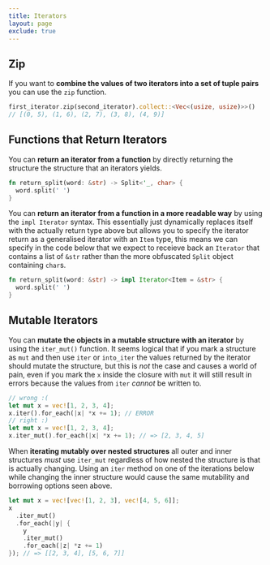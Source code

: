 ```yaml
---
title: Iterators
layout: page
exclude: true
---
```


## Zip

If you want to **combine the values of two iterators into a set of tuple pairs** you can use the `zip` function.
```rust
first_iterator.zip(second_iterator).collect::<Vec<(usize, usize)>>()
// [(0, 5), (1, 6), (2, 7), (3, 8), (4, 9)]
```

## Functions that Return Iterators

You can **return an iterator from a function** by directly returning the structure the structure that an iterators yields.
```rust
fn return_split(word: &str) -> Split<'_, char> {
  word.split(' ')
}
```

You can **return an iterator from a function in a more readable way** by using the `impl Iterator` syntax. This essentially just dynamically replaces itself with the actually return type above but allows you to specify the iterator return as a generalised iterator with an `Item` type, this means we can specify in the code below that we expect to receieve back an `Iterator` that contains a list of `&str` rather than the more obfuscated `Split` object containing `char`s.
```rust
fn return_split(word: &str) -> impl Iterator<Item = &str> {
  word.split(' ')
}
```

## Mutable Iterators

You can **mutate the objects in a mutable structure with an iterator** by using the `iter_mut()` function. It seems logical that if you mark a structure as `mut` and then use `iter` or `into_iter` the values returned by the iterator should mutate the structure, but this is *not* the case and causes a world of pain, even if you mark the `x` inside the closure with `mut`  it will still result in errors because the values from `iter` *cannot* be written to.
```rust
// wrong :(
let mut x = vec![1, 2, 3, 4];  
x.iter().for_each(|x| *x += 1); // ERROR
// right :)
let mut x = vec![1, 2, 3, 4]; 
x.iter_mut().for_each(|x| *x += 1); // => [2, 3, 4, 5]
```

When **iterating mutably over nested structures** all outer and inner structures *must* use `iter_mut` regardless of how nested the structure is that is actually changing. Using an `iter` method on one of the iterations below while changing the inner structure would cause the same mutability and borrowing options seen above.
```rust
let mut x = vec![vec![1, 2, 3], vec![4, 5, 6]];   
x
  .iter_mut()
  .for_each(|y| {  
    y
    .iter_mut()
    .for_each(|z| *z += 1)  
}); // => [[2, 3, 4], [5, 6, 7]]
```
<!--stackedit_data:
eyJoaXN0b3J5IjpbMTI0OTA0NjY5MCw4NTU5ODkxNzksODM1OT
gyMjgsMjExMDUyOTI5MiwtMTEzNzQ0ODczMSwtNzY4Nzg5Njgx
LC03MTYwNTUwNjJdfQ==
-->